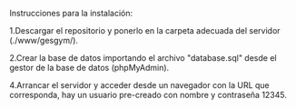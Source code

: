 Instrucciones para la instalación:

1.Descargar el repositorio y ponerlo en la carpeta adecuada del servidor (./www/gesgym/).

2.Crear la base de datos importando el archivo "database.sql" desde el gestor de la base de datos (phpMyAdmin).
	
4.Arrancar el servidor y acceder desde un navegador con la URL que corresponda, hay un usuario pre-creado con nombre y contraseña 12345.